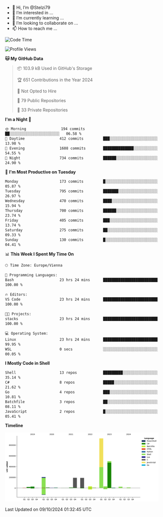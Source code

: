 - 👋 Hi, I’m @Stelzi79
- 👀 I’m interested in ...
- 🌱 I’m currently learning ...
- 💞️ I’m looking to collaborate on ...
- 📫 How to reach me ...

<!--START_SECTION:waka-->
![Code Time](http://img.shields.io/badge/Code%20Time-1%2C075%20hrs%2034%20mins-blue)

![Profile Views](http://img.shields.io/badge/Profile%20Views-0-blue)

**🐱 My GitHub Data** 

> 📦 103.9 kB Used in GitHub's Storage 
 > 
> 🏆 651 Contributions in the Year 2024
 > 
> 🚫 Not Opted to Hire
 > 
> 📜 79 Public Repositories 
 > 
> 🔑 33 Private Repositories 
 > 
**I'm a Night 🦉** 

```text
🌞 Morning                194 commits         ██░░░░░░░░░░░░░░░░░░░░░░░   06.58 % 
🌆 Daytime                412 commits         ███░░░░░░░░░░░░░░░░░░░░░░   13.98 % 
🌃 Evening                1608 commits        ██████████████░░░░░░░░░░░   54.55 % 
🌙 Night                  734 commits         ██████░░░░░░░░░░░░░░░░░░░   24.90 % 
```
📅 **I'm Most Productive on Tuesday** 

```text
Monday                   173 commits         █░░░░░░░░░░░░░░░░░░░░░░░░   05.87 % 
Tuesday                  795 commits         ███████░░░░░░░░░░░░░░░░░░   26.97 % 
Wednesday                470 commits         ████░░░░░░░░░░░░░░░░░░░░░   15.94 % 
Thursday                 700 commits         ██████░░░░░░░░░░░░░░░░░░░   23.74 % 
Friday                   405 commits         ███░░░░░░░░░░░░░░░░░░░░░░   13.74 % 
Saturday                 275 commits         ██░░░░░░░░░░░░░░░░░░░░░░░   09.33 % 
Sunday                   130 commits         █░░░░░░░░░░░░░░░░░░░░░░░░   04.41 % 
```


📊 **This Week I Spent My Time On** 

```text
🕑︎ Time Zone: Europe/Vienna

💬 Programming Languages: 
Bash                     23 hrs 24 mins      █████████████████████████   100.00 % 

🔥 Editors: 
VS Code                  23 hrs 24 mins      █████████████████████████   100.00 % 

🐱‍💻 Projects: 
stacks                   23 hrs 24 mins      █████████████████████████   100.00 % 

💻 Operating System: 
Linux                    23 hrs 24 mins      █████████████████████████   99.95 % 
WSL                      0 secs              ░░░░░░░░░░░░░░░░░░░░░░░░░   00.05 % 
```

**I Mostly Code in Shell** 

```text
Shell                    13 repos            █████████░░░░░░░░░░░░░░░░   35.14 % 
C#                       8 repos             █████░░░░░░░░░░░░░░░░░░░░   21.62 % 
Go                       4 repos             ███░░░░░░░░░░░░░░░░░░░░░░   10.81 % 
Batchfile                3 repos             ██░░░░░░░░░░░░░░░░░░░░░░░   08.11 % 
JavaScript               2 repos             █░░░░░░░░░░░░░░░░░░░░░░░░   05.41 % 
```



**Timeline**

![Lines of Code chart](https://raw.githubusercontent.com/Stelzi79/Stelzi79/main/assets/bar_graph.png)


 Last Updated on 09/10/2024 01:32:45 UTC
<!--END_SECTION:waka-->

<!---
Stelzi79/Stelzi79 is a ✨ special ✨ repository because its `README.md` (this file) appears on your GitHub profile.
You can click the Preview link to take a look at your changes.
--->
